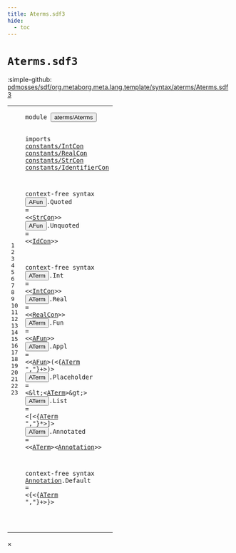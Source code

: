 ```yaml
---
title: Aterms.sdf3
hide:
  - toc
---
```


# `Aterms.sdf3`

:simple-github: [pdmosses/sdf/org.metaborg.meta.lang.template/syntax/aterms/Aterms.sdf3]

[pdmosses/sdf/org.metaborg.meta.lang.template/syntax/aterms/Aterms.sdf3]: https://github.com/pdmosses/sdf/blob/master/org.metaborg.meta.lang.template/syntax/aterms/Aterms.sdf3 "The source file on GitHub"

<div class="sdf3"><table class="highlighttable"><tbody><tr><td class="linenos"><div class="linenodiv"><pre><span></span>1
2
3
4
5
6
7
8
9
10
11
12
13
14
15
16
17
18
19
20
21
22
23
</pre></div></td>
<td class="code"><pre><code><span class="keyword">module</span> <button class="modal-open" id="aterms/Aterms_1_8" title="a definition with multiple references" data-urls="../../kernel/Kernel.sdf3/#aterms/Aterms line 3_9; ../../sdf2-core/Sdf2.sdf3/#aterms/Aterms line 4_3">aterms/Aterms</button>
 
<span class="keyword">imports</span> <a href="../../constants/IntCon.sdf3/#constants/IntCon_1_8" id="constants/IntCon_3_9" title="a reference to a single-file definition">constants/IntCon</a>
                <a href="../../constants/RealCon.sdf3/#constants/RealCon_1_8" id="constants/RealCon_4_3" title="a reference to a single-file definition">constants/RealCon</a>
                <a href="../../constants/StrCon.sdf3/#constants/StrCon_1_8" id="constants/StrCon_5_3" title="a reference to a single-file definition">constants/StrCon</a>
        <a href="../../constants/IdentifierCon.sdf3/#constants/IdentifierCon_1_8" id="constants/IdentifierCon_6_9" title="a reference to a single-file definition">constants/IdentifierCon</a>

<span class="keyword">context-free syntax</span>
        <button class="modal-open" id="AFun_9_2" title="a definition with multiple references" data-urls="#AFun line 16_16, 17_17">AFun</button>.<span class="cons_Constructor"><span id="Quoted_9_7" title="a definition with no references">Quoted</span></span> = &lt;&lt;<a href="../../constants/StrCon.sdf3/#StrCon_12_5" id="StrCon_9_18" title="a reference to a single-file definition">StrCon</a>&gt;&gt;
        <button class="modal-open" id="AFun_10_2" title="a definition with multiple references" data-urls="#AFun line 16_16, 17_17">AFun</button>.<span class="cons_Constructor"><span id="Unquoted_10_7" title="a definition with no references">Unquoted</span></span> = &lt;&lt;<a href="../../constants/IdentifierCon.sdf3/#IdCon_6_1" id="IdCon_10_20" title="a reference to a single-file definition">IdCon</a>&gt;&gt;


<span class="keyword">context-free syntax</span>
        <button class="modal-open" id="ATerm_14_2" title="a definition with multiple references" data-urls="#ATerm line 17_25, 18_26, 19_19, 20_22, 23_27; ../../kernel/Kernel.sdf3/#ATerm line 12_34; ../../sdf2-core/Sdf2.sdf3/#ATerm line 76_31">ATerm</button>.<span class="cons_Constructor"><span id="Int_14_8" title="a definition with no references">Int</span></span> = &lt;&lt;<a href="../../constants/IntCon.sdf3/#IntCon_8_2" id="IntCon_14_16" title="a reference to a single-file definition">IntCon</a>&gt;&gt;
        <button class="modal-open" id="ATerm_15_2" title="a definition with multiple references" data-urls="#ATerm line 17_25, 18_26, 19_19, 20_22, 23_27; ../../kernel/Kernel.sdf3/#ATerm line 12_34; ../../sdf2-core/Sdf2.sdf3/#ATerm line 76_31">ATerm</button>.<span class="cons_Constructor"><span id="Real_15_8" title="a definition with no references">Real</span></span> = &lt;&lt;<a href="../../constants/RealCon.sdf3/#RealCon_10_2" id="RealCon_15_17" title="a reference to a single-file definition">RealCon</a>&gt;&gt;
        <button class="modal-open" id="ATerm_16_2" title="a definition with multiple references" data-urls="#ATerm line 17_25, 18_26, 19_19, 20_22, 23_27; ../../kernel/Kernel.sdf3/#ATerm line 12_34; ../../sdf2-core/Sdf2.sdf3/#ATerm line 76_31">ATerm</button>.<span class="cons_Constructor"><span id="Fun_16_8" title="a definition with no references">Fun</span></span> = &lt;&lt;<a href="#AFun_9_2" id="AFun_16_16" title="a reference to a single-file definition">AFun</a>&gt;&gt;
        <button class="modal-open" id="ATerm_17_2" title="a definition with multiple references" data-urls="#ATerm line 17_25, 18_26, 19_19, 20_22, 23_27; ../../kernel/Kernel.sdf3/#ATerm line 12_34; ../../sdf2-core/Sdf2.sdf3/#ATerm line 76_31">ATerm</button>.<span class="cons_Constructor"><span id="Appl_17_8" title="a definition with no references">Appl</span></span> = &lt;&lt;<a href="#AFun_9_2" id="AFun_17_17" title="a reference to a single-file definition">AFun</a>&gt;<span class="cons_String">(</span>&lt;{<a href="#ATerm_14_2" id="ATerm_17_25" title="a reference to a single-file definition">ATerm</a> <span class="cons_Lit">","</span>}+&gt;<span class="cons_String">)</span>&gt;
        <button class="modal-open" id="ATerm_18_2" title="a definition with multiple references" data-urls="#ATerm line 17_25, 18_26, 19_19, 20_22, 23_27; ../../kernel/Kernel.sdf3/#ATerm line 12_34; ../../sdf2-core/Sdf2.sdf3/#ATerm line 76_31">ATerm</button>.<span class="cons_Constructor"><span id="Placeholder_18_8" title="a definition with no references">Placeholder</span></span> = &lt;\&lt;&lt;<a href="#ATerm_14_2" id="ATerm_18_26" title="a reference to a single-file definition">ATerm</a>&gt;\&gt;&gt;
        <button class="modal-open" id="ATerm_19_2" title="a definition with multiple references" data-urls="#ATerm line 17_25, 18_26, 19_19, 20_22, 23_27; ../../kernel/Kernel.sdf3/#ATerm line 12_34; ../../sdf2-core/Sdf2.sdf3/#ATerm line 76_31">ATerm</button>.<span class="cons_Constructor"><span id="List_19_8" title="a definition with no references">List</span></span> = &lt;<span class="cons_String">[</span>&lt;{<a href="#ATerm_14_2" id="ATerm_19_19" title="a reference to a single-file definition">ATerm</a> <span class="cons_Lit">","</span>}*&gt;<span class="cons_String">]</span>&gt;
        <button class="modal-open" id="ATerm_20_2" title="a definition with multiple references" data-urls="#ATerm line 17_25, 18_26, 19_19, 20_22, 23_27; ../../kernel/Kernel.sdf3/#ATerm line 12_34; ../../sdf2-core/Sdf2.sdf3/#ATerm line 76_31">ATerm</button>.<span class="cons_Constructor"><span id="Annotated_20_8" title="a definition with no references">Annotated</span></span> = &lt;&lt;<a href="#ATerm_14_2" id="ATerm_20_22" title="a reference to a single-file definition">ATerm</a>&gt;&lt;<a href="#Annotation_23_2" id="Annotation_20_29" title="a reference to a single-file definition">Annotation</a>&gt;&gt;

<span class="keyword">context-free syntax</span>
        <a href="#Annotation_20_29" id="Annotation_23_2" title="a definition with a single reference">Annotation</a>.<span class="cons_Constructor"><span id="Default_23_13" title="a definition with no references">Default</span></span> = &lt;<span class="cons_String">{</span>&lt;{<a href="#ATerm_14_2" id="ATerm_23_27" title="a reference to a single-file definition">ATerm</a> <span class="cons_Lit">","</span>}+&gt;<span class="cons_String">}</span>&gt;

</code></pre></td></tr></tbody></table></div>

<div id="modal">
  <div id="modal-content">
    <span id="modal-close">&times;</span>
    <h2 id="modal-h2"></h2>
    <p  id="modal-p"></p>
    <ul id="modal-ul"></ul>
  </div>
</div>
